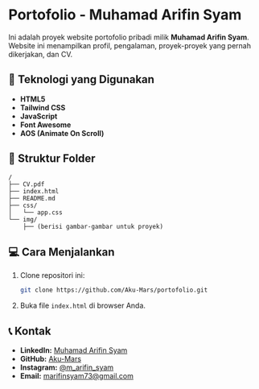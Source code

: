 # Portofolio - Muhamad Arifin Syam

Ini adalah proyek website portofolio pribadi milik **Muhamad Arifin Syam**. Website ini menampilkan profil, pengalaman, proyek-proyek yang pernah dikerjakan, dan CV.

## 🚀 Teknologi yang Digunakan

*   **HTML5**
*   **Tailwind CSS**
*   **JavaScript**
*   **Font Awesome**
*   **AOS (Animate On Scroll)**

## 📂 Struktur Folder

```
/
├── CV.pdf
├── index.html
├── README.md
├── css/
│   └── app.css
└── img/
    ├── (berisi gambar-gambar untuk proyek)
```

## 💻 Cara Menjalankan

1.  Clone repositori ini:
    ```bash
    git clone https://github.com/Aku-Mars/portofolio.git
    ```
2.  Buka file `index.html` di browser Anda.

## 📞 Kontak

*   **LinkedIn:** [Muhamad Arifin Syam](http.linkedin.com/in/muhamad-arifin-syam)
*   **GitHub:** [Aku-Mars](https://github.com/Aku-Mars)
*   **Instagram:** [@m_arifin_syam](https://instagram.com/m_arifin_syam)
*   **Email:** [marifinsyam73@gmail.com](mailto:marifinsyam73@gmail.com)
